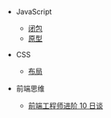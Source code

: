 - JavaScript

  - [闭包](closure.md)
  - [原型](prototype.md)

- CSS

  - [布局](layout.md)

- 前端思维
  - [前端工程师进阶 10 日谈](advanced.md)
